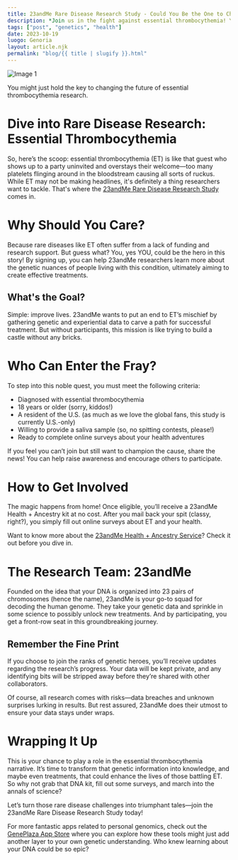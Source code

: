 ```yaml
---
title: 23andMe Rare Disease Research Study - Could You Be the One to Change the Game?
description: *Join us in the fight against essential thrombocythemia! Your genetics could help shape the future of treatments.*
tags: ["post", "genetics", "health"]
date: 2023-10-19
luogo: Genoria
layout: article.njk
permalink: "blog/{{ title | slugify }}.html"
---
```


![Image 1](https://www.23andme.com/assets/svg/mrd/essential-thrombocythemia.svg)

You might just hold the key to changing the future of essential thrombocythemia research. 

# Dive into Rare Disease Research: Essential Thrombocythemia

So, here’s the scoop: essential thrombocythemia (ET) is like that guest who shows up to a party uninvited and overstays their welcome—too many platelets flinging around in the bloodstream causing all sorts of ruckus. While ET may not be making headlines, it's definitely a thing researchers want to tackle. That's where the [23andMe Rare Disease Research Study](https://www.23andme.com/rare-disease-research-study/essential-thrombocythemia/) comes in. 

# Why Should You Care?

Because rare diseases like ET often suffer from a lack of funding and research support. But guess what? You, yes YOU, could be the hero in this story! By signing up, you can help 23andMe researchers learn more about the genetic nuances of people living with this condition, ultimately aiming to create effective treatments. 

## What's the Goal?

Simple: improve lives. 23andMe wants to put an end to ET’s mischief by gathering genetic and experiential data to carve a path for successful treatment. But without participants, this mission is like trying to build a castle without any bricks.

# Who Can Enter the Fray?

To step into this noble quest, you must meet the following criteria:

- Diagnosed with essential thrombocythemia
- 18 years or older (sorry, kiddos!)
- A resident of the U.S. (as much as we love the global fans, this study is currently U.S.-only)
- Willing to provide a saliva sample (so, no spitting contests, please!)
- Ready to complete online surveys about your health adventures

If you feel you can’t join but still want to champion the cause, share the news! You can help raise awareness and encourage others to participate. 

# How to Get Involved

The magic happens from home! Once eligible, you’ll receive a 23andMe Health + Ancestry kit at no cost. After you mail back your spit (classy, right?), you simply fill out online surveys about ET and your health. 

Want to know more about the [23andMe Health + Ancestry Service](https://www.23andme.com/dna-health-ancestry/)? Check it out before you dive in.

# The Research Team: 23andMe

Founded on the idea that your DNA is organized into 23 pairs of chromosomes (hence the name), 23andMe is your go-to squad for decoding the human genome. They take your genetic data and sprinkle in some science to possibly unlock new treatments. And by participating, you get a front-row seat in this groundbreaking journey.

## Remember the Fine Print

If you choose to join the ranks of genetic heroes, you’ll receive updates regarding the research’s progress. Your data will be kept private, and any identifying bits will be stripped away before they’re shared with other collaborators. 

Of course, all research comes with risks—data breaches and unknown surprises lurking in results. But rest assured, 23andMe does their utmost to ensure your data stays under wraps.

# Wrapping It Up

This is your chance to play a role in the essential thrombocythemia narrative. It’s time to transform that genetic information into knowledge, and maybe even treatments, that could enhance the lives of those battling ET. So why not grab that DNA kit, fill out some surveys, and march into the annals of science? 

Let’s turn those rare disease challenges into triumphant tales—join the 23andMe Rare Disease Research Study today! 

For more fantastic apps related to personal genomics, check out the [GenePlaza App Store](https://www.GenePlaza.com/app-store) where you can explore how these tools might just add another layer to your own genetic understanding. Who knew learning about your DNA could be so epic?